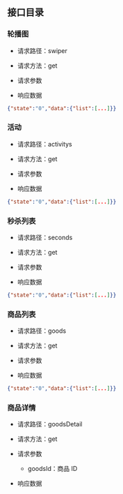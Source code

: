 ##  接口目录

###  轮播图

- 请求路径：swiper
- 请求方法：get
- 请求参数

- 响应数据

```json
{"state":"0","data":{"list":[...]}}
```

###  活动

- 请求路径：activitys
- 请求方法：get
- 请求参数

- 响应数据

```json
{"state":"0","data":{"list":[...]}}
```

###  秒杀列表

- 请求路径：seconds
- 请求方法：get
- 请求参数

- 响应数据

```json
{"state":"0","data":{"list":[...]}}
```

###  商品列表

- 请求路径：goods
- 请求方法：get
- 请求参数

- 响应数据

```json
{"state":"0","data":{"list":[...]}}
```

###  商品详情

- 请求路径：goodsDetail
- 请求方法：get
- 请求参数
  - goodsId：商品 ID

- 响应数据



